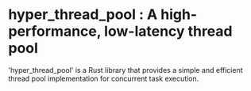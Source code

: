 # hyper_thread_pool : A high-performance, low-latency thread pool

'hyper_thread_pool' is a Rust library that provides a simple and efficient thread pool implementation for concurrent task execution. 